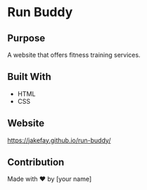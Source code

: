 # Run Buddy

## Purpose
A website that offers fitness training services.

## Built With
* HTML
* CSS

## Website
https://jakefay.github.io/run-buddy/

## Contribution
Made with ❤️ by [your name]
